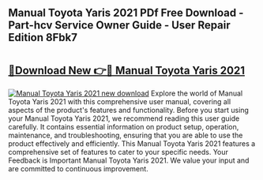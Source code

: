 ## Manual Toyota Yaris 2021 PDf Free Download - Part-hcv Service Owner Guide - User Repair Edition 8Fbk7

# <h2><a href="http://cf23659.oget.top/?id=Manual+Toyota+Yaris+2021">🔗Download New 👉🔴 Manual Toyota Yaris 2021</a></h2>

[![Manual Toyota Yaris 2021 new download](https://i.imgur.com/5g1atiW.png)](http://cf23659.oget.top/?id=Manual+Toyota+Yaris+2021)
Explore the world of Manual Toyota Yaris 2021 with this comprehensive user manual, covering all aspects of the product's features and functionality. Before you start using your Manual Toyota Yaris 2021, we recommend reading this user guide carefully. It contains essential information on product setup, operation, maintenance, and troubleshooting, ensuring that you are able to use the product effectively and efficiently. This Manual Toyota Yaris 2021 features a comprehensive set of features to cater to your specific needs. Your Feedback is Important Manual Toyota Yaris 2021. We value your input and are committed to continuous improvement.
